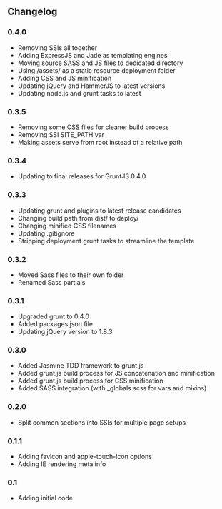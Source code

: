 Changelog
---------------------

### 0.4.0
- Removing SSIs all together
- Adding ExpressJS and Jade as templating engines
- Moving source SASS and JS files to dedicated directory
- Using /assets/ as a static resource deployment folder
- Adding CSS and JS minification
- Updating jQuery and HammerJS to latest versions
- Updating node.js and grunt tasks to latest

### 0.3.5
- Removing some CSS files for cleaner build process
- Removing SSI SITE_PATH var
- Making assets serve from root instead of a relative path

### 0.3.4
- Updating to final releases for GruntJS 0.4.0

### 0.3.3
- Updating grunt and plugins to latest release candidates
- Changing build path from dist/ to deploy/
- Changing minified CSS filenames
- Updating .gitignore
- Stripping deployment grunt tasks to streamline the template

### 0.3.2
- Moved Sass files to their own folder
- Renamed Sass partials

### 0.3.1
- Upgraded grunt to 0.4.0
- Added packages.json file
- Updating jQuery version to 1.8.3

### 0.3.0
- Added Jasmine TDD framework to grunt.js
- Added grunt.js build process for JS concatenation and minification
- Added grunt.js build process for CSS minification
- Added SASS integration (with _globals.scss for vars and mixins)

### 0.2.0
- Split common sections into SSIs for multiple page setups

### 0.1.1
- Adding favicon and apple-touch-icon options
- Adding IE rendering meta info

### 0.1
- Adding initial code